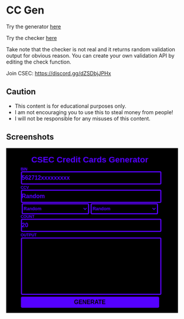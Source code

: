 # CC Gen
Try the generator [here](https://htmlpreview.github.io/?https://raw.githubusercontent.com/lilmond/CC_Gen/main/generator.html)

Try the checker [here](https://htmlpreview.github.io/?https://raw.githubusercontent.com/lilmond/CC_Gen/main/checker.html)

Take note that the checker is not real and it returns random validation output for obvious reason. You can create your own validation API by editing the check function.

Join CSEC: https://discord.gg/dZSDbjJPHx

## Caution
- This content is for educational purposes only.
- I am not encouraging you to use this to steal money from people!
- I will not be responsible for any misuses of this content.

## Screenshots

![Screenshot](https://raw.githubusercontent.com/lilmond/CC-Gen/main/screenshots/screenshot1.png)
